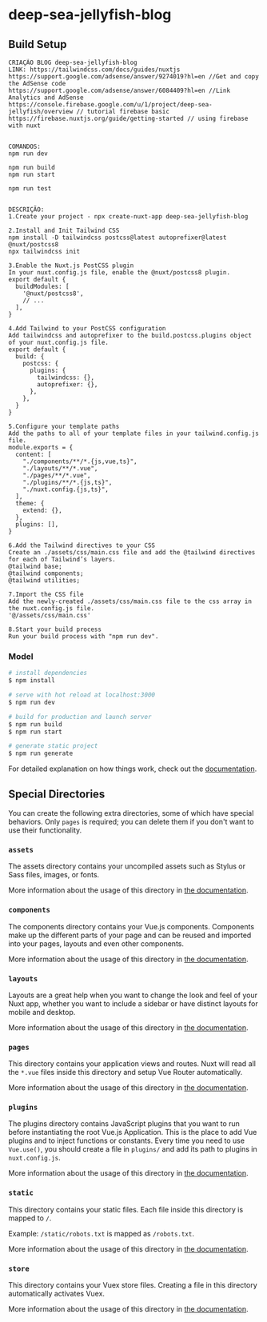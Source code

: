 # deep-sea-jellyfish-blog

## Build Setup

```
CRIAÇÃO BLOG deep-sea-jellyfish-blog
LINK: https://tailwindcss.com/docs/guides/nuxtjs
https://support.google.com/adsense/answer/9274019?hl=en //Get and copy the AdSense code
https://support.google.com/adsense/answer/6084409?hl=en //Link Analytics and AdSense
https://console.firebase.google.com/u/1/project/deep-sea-jellyfish/overview // tutorial firebase basic
https://firebase.nuxtjs.org/guide/getting-started // using firebase with nuxt


COMANDOS:
npm run dev

npm run build
npm run start

npm run test


DESCRIÇÃO:
1.Create your project - npx create-nuxt-app deep-sea-jellyfish-blog

2.Install and Init Tailwind CSS
npm install -D tailwindcss postcss@latest autoprefixer@latest @nuxt/postcss8
npx tailwindcss init

3.Enable the Nuxt.js PostCSS plugin
In your nuxt.config.js file, enable the @nuxt/postcss8 plugin.
export default {
  buildModules: [
    '@nuxt/postcss8',
    // ...
  ],
}

4.Add Tailwind to your PostCSS configuration
Add tailwindcss and autoprefixer to the build.postcss.plugins object of your nuxt.config.js file.
export default {
  build: {
    postcss: {
      plugins: {
        tailwindcss: {},
        autoprefixer: {},
      },
    },
  }
}

5.Configure your template paths
Add the paths to all of your template files in your tailwind.config.js file.
module.exports = {
  content: [
    "./components/**/*.{js,vue,ts}",
    "./layouts/**/*.vue",
    "./pages/**/*.vue",
    "./plugins/**/*.{js,ts}",
    "./nuxt.config.{js,ts}",
  ],
  theme: {
    extend: {},
  },
  plugins: [],
}

6.Add the Tailwind directives to your CSS
Create an ./assets/css/main.css file and add the @tailwind directives for each of Tailwind’s layers.
@tailwind base;
@tailwind components;
@tailwind utilities;

7.Import the CSS file
Add the newly-created ./assets/css/main.css file to the css array in the nuxt.config.js file.
'@/assets/css/main.css'

8.Start your build process
Run your build process with "npm run dev".

```

### Model
```bash
# install dependencies
$ npm install

# serve with hot reload at localhost:3000
$ npm run dev

# build for production and launch server
$ npm run build
$ npm run start

# generate static project
$ npm run generate
```

For detailed explanation on how things work, check out the [documentation](https://nuxtjs.org).

## Special Directories

You can create the following extra directories, some of which have special behaviors. Only `pages` is required; you can delete them if you don't want to use their functionality.

### `assets`

The assets directory contains your uncompiled assets such as Stylus or Sass files, images, or fonts.

More information about the usage of this directory in [the documentation](https://nuxtjs.org/docs/2.x/directory-structure/assets).

### `components`

The components directory contains your Vue.js components. Components make up the different parts of your page and can be reused and imported into your pages, layouts and even other components.

More information about the usage of this directory in [the documentation](https://nuxtjs.org/docs/2.x/directory-structure/components).

### `layouts`

Layouts are a great help when you want to change the look and feel of your Nuxt app, whether you want to include a sidebar or have distinct layouts for mobile and desktop.

More information about the usage of this directory in [the documentation](https://nuxtjs.org/docs/2.x/directory-structure/layouts).


### `pages`

This directory contains your application views and routes. Nuxt will read all the `*.vue` files inside this directory and setup Vue Router automatically.

More information about the usage of this directory in [the documentation](https://nuxtjs.org/docs/2.x/get-started/routing).

### `plugins`

The plugins directory contains JavaScript plugins that you want to run before instantiating the root Vue.js Application. This is the place to add Vue plugins and to inject functions or constants. Every time you need to use `Vue.use()`, you should create a file in `plugins/` and add its path to plugins in `nuxt.config.js`.

More information about the usage of this directory in [the documentation](https://nuxtjs.org/docs/2.x/directory-structure/plugins).

### `static`

This directory contains your static files. Each file inside this directory is mapped to `/`.

Example: `/static/robots.txt` is mapped as `/robots.txt`.

More information about the usage of this directory in [the documentation](https://nuxtjs.org/docs/2.x/directory-structure/static).

### `store`

This directory contains your Vuex store files. Creating a file in this directory automatically activates Vuex.

More information about the usage of this directory in [the documentation](https://nuxtjs.org/docs/2.x/directory-structure/store).
